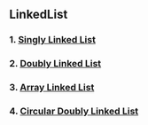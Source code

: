 LinkedList
---

### 1.  [Singly Linked List](./singly/SinglyLinkedList.java)

### 2.  [Doubly Linked List](./doubly/DoublyLinkedList.java)

### 3.  [Array Linked List](./array/ArrayLinkedList.java)

### 4.  [Circular Doubly Linked List](./doubly/CircularDoublyLinkedList.java)
